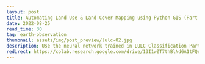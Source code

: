 ```yaml
---
layout: post
title: Automating Land Use & Land Cover Mapping using Python GIS (Part II)
date: 2022-08-25
read_time: 30
tag: earth-observation
thumbnail: assets/img/post_preview/lulc-02.jpg
description: Use the neural network trained in LULC Classification Part I to generate land use and land cover maps with Python GIS.
redirect: https://colab.research.google.com/drive/13I1wZT7thBlNdGA1tFQrK1MlRhMZMnpM?usp=sharing
---
```

